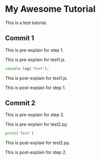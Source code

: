 # My Awesome Tutorial

This is a test tutorial.

## Commit 1

This is pre-explain for step 1.

This is pre-explain for test1.js.

```js
console.log('Test');

```

This is post-explain for test1.js.

This is post-explain for step 1.

## Commit 2

This is pre-explain for step 2.

This is pre-explain for test2.py.

```py
print('Test')

```

This is post-explain for test2.py.

This is post-explain for step 2.
